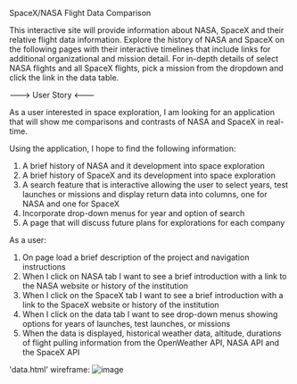 SpaceX/NASA Flight Data Comparison

This interactive site will provide information about NASA, SpaceX and their relative flight data information. Explore the 
history of NASA and SpaceX on the following pages with their interactive timelines that include links for additional organizational
and mission detail. For in-depth details of select NASA flights and all SpaceX flights, pick a mission from the dropdown and click the link in 
the data table.

---> User Story <---

As a user interested in space exploration, I am looking for an application that will show me 
comparisons and contrasts of NASA and SpaceX in real-time.

Using the application, I hope to find the following information:
1. A brief history of NASA and it development into space exploration
2. A brief history of SpaceX and its development into space exploration
3. A search feature that is interactive allowing the user to select years, test launches or missions and display return data into columns,
   one for NASA and one for SpaceX
4. Incorporate drop-down menus for year and option of search
5. A page that will discuss future plans for explorations for each company

As a user:
1. On page load a brief description of the project and navigation instructions
2. When I click on NASA tab I want to see a brief introduction with a link to the NASA website or history of the institution
3. When I click on the SpaceX tab I want to see a brief introduction with a link to the SpaceX website or history of the institution
4. When I click on the data tab I want to see drop-down menus showing options for years of launches, test launches, or missions
5. When the data is displayed, historical weather data, altitude, durations of flight pulling information from the OpenWeather API, NASA API and the SpaceX API


'data.html' wireframe:
![image](https://user-images.githubusercontent.com/64936914/87860167-f07b0b00-c900-11ea-8e58-95c71f68e598.png)
